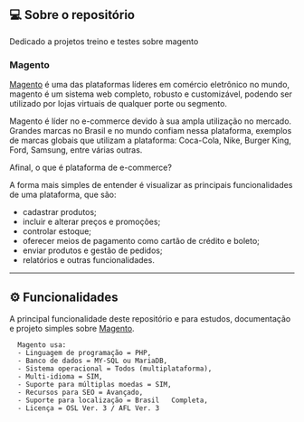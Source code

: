 ## 💻 Sobre o repositório
 
Dedicado a projetos treino e testes sobre magento

### Magento

[Magento](https://magento.com/) é uma das plataformas líderes em comércio eletrônico no mundo, magento é um sistema web completo, robusto e customizável, podendo ser utilizado por lojas virtuais de qualquer porte ou segmento.

Magento é líder no e-commerce devido à sua ampla utilização no mercado. Grandes marcas no Brasil e no mundo confiam nessa plataforma, exemplos de marcas globais que utilizam a plataforma: Coca-Cola, Nike, Burger King, Ford, Samsung, entre várias outras.

Afinal, o que é plataforma de e-commerce? 

A forma mais simples de entender é visualizar as principais funcionalidades de uma plataforma, que são:

* cadastrar produtos;
* incluir e alterar preços e promoções;
* controlar estoque;
* oferecer meios de pagamento como cartão de crédito e boleto;
* enviar produtos e gestão de pedidos;
* relatórios e outras funcionalidades.

---
## ⚙️ Funcionalidades
  A principal funcionalidade deste repositório e para estudos, documentação e projeto simples sobre [Magento](https://magento.com/).

      Magento usa:
      - Linguagem de programação = PHP,
      - Banco de dados = MY-SQL ou MariaDB,
      - Sistema operacional = Todos (multiplataforma),
      - Multi-idioma = SIM,
      - Suporte para múltiplas moedas = SIM,
      - Recursos para SEO = Avançado,
      - Suporte para localização = Brasil	Completa,
      - Licença = OSL Ver. 3 / AFL Ver. 3